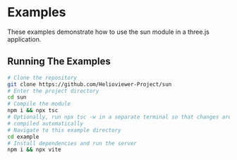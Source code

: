 # Examples

These examples demonstrate how to use the sun module in a three.js application.

## Running The Examples

```bash
# Clone the repository
git clone https://github.com/Helioviewer-Project/sun
# Enter the project directory
cd sun
# Compile the module
npm i && npx tsc
# Optionally, run npx tsc -w in a separate terminal so that changes are
# compiled automatically
# Navigate to this example directory
cd example
# Install dependencies and run the server
npm i && npx vite
```

